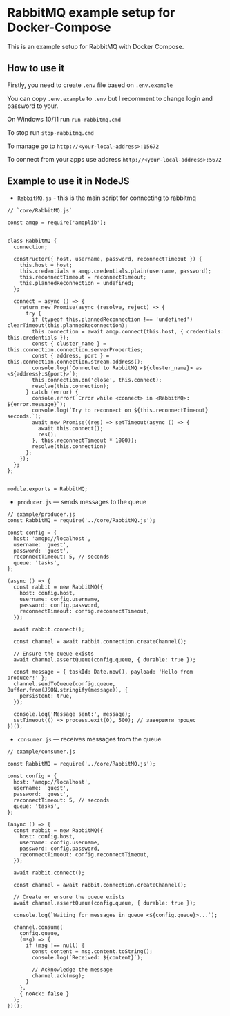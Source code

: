# RabbitMQ example setup for Docker-Compose

This is an example setup for RabbitMQ with Docker Compose.

## How to use it

Firstly, you need to create `.env` file based on `.env.example`

You can copy `.env.example` to `.env` but I recomment to change login and password to your.

On Windows 10/11 run `run-rabbitmq.cmd`

To stop run `stop-rabbitmq.cmd`

To manage go to `http://<your-local-address>:15672`

To connect from your apps use address `http://<your-local-address>:5672`



## Example to use it in NodeJS


- `RabbitMQ.js` - this is the main script for connecting to rabbitmq

```JS
// `core/RabbitMQ.js`

const amqp = require('amqplib');


class RabbitMQ {
  connection;

  constructor({ host, username, password, reconnectTimeout }) {
    this.host = host;
    this.credentials = amqp.credentials.plain(username, password);
    this.reconnectTimeout = reconnectTimeout;
    this.plannedReconnection = undefined;
  };

  connect = async () => {
    return new Promise(async (resolve, reject) => {
      try {
        if (typeof this.plannedReconnection !== 'undefined') clearTimeout(this.plannedReconnection);
        this.connection = await amqp.connect(this.host, { credentials: this.credentials });
        const { cluster_name } = this.connection.connection.serverProperties;
        const { address, port } = this.connection.connection.stream.address();
        console.log(`Connected to RabbitMQ <${cluster_name}> as <${address}:${port}>`);
        this.connection.on('close', this.connect);
        resolve(this.connection);
      } catch (error) {
        console.error(`Error while <connect> in <RabbitMQ>: ${error.message}`);
        console.log(`Try to reconnect on ${this.reconnectTimeout} seconds.`);
        await new Promise((res) => setTimeout(async () => {
          await this.connect();
          res();
        }, this.reconnectTimeout * 1000));
        resolve(this.connection)
      };
    });
  };
};


module.exports = RabbitMQ;
```

- `producer.js` — sends messages to the queue

```JS
// example/producer.js
const RabbitMQ = require('../core/RabbitMQ.js');

const config = {
  host: 'amqp://localhost',
  username: 'guest',
  password: 'guest',
  reconnectTimeout: 5, // seconds
  queue: 'tasks',
};

(async () => {
  const rabbit = new RabbitMQ({
    host: config.host,
    username: config.username,
    password: config.password,
    reconnectTimeout: config.reconnectTimeout,
  });

  await rabbit.connect();

  const channel = await rabbit.connection.createChannel();

  // Ensure the queue exists
  await channel.assertQueue(config.queue, { durable: true });

  const message = { taskId: Date.now(), payload: 'Hello from producer!' };
  channel.sendToQueue(config.queue, Buffer.from(JSON.stringify(message)), {
    persistent: true,
  });

  console.log('Message sent:', message);
  setTimeout(() => process.exit(0), 500); // завершити процес
})();

```


- `consumer.js` — receives messages from the queue

```JS
// example/consumer.js

const RabbitMQ = require('../core/RabbitMQ.js');

const config = {
  host: 'amqp://localhost',
  username: 'guest',
  password: 'guest',
  reconnectTimeout: 5, // seconds
  queue: 'tasks',
};

(async () => {
  const rabbit = new RabbitMQ({
    host: config.host,
    username: config.username,
    password: config.password,
    reconnectTimeout: config.reconnectTimeout,
  });

  await rabbit.connect();

  const channel = await rabbit.connection.createChannel();

  // Create or ensure the queue exists
  await channel.assertQueue(config.queue, { durable: true });

  console.log(`Waiting for messages in queue <${config.queue}>...`);

  channel.consume(
    config.queue,
    (msg) => {
      if (msg !== null) {
        const content = msg.content.toString();
        console.log(`Received: ${content}`);

        // Acknowledge the message
        channel.ack(msg);
      }
    },
    { noAck: false }
  );
})();

```

